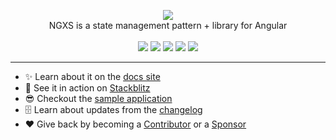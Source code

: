 <p align="center">
  <img src="https://github.com/ngxs/store/raw/master/docs/assets/logo.png">
  <br />
  NGXS is a state management pattern + library for Angular
  <br />
  <br />
  <a href="https://join.slack.com/t/ngxs/shared_invite/zt-by26i24h-2CC5~vqwNCiZa~RRibh60Q"><img src="https://img.shields.io/badge/slack-join%20us-blue.svg?style=flat&logo=slack"></a> <a href="https://badge.fury.io/js/%40ngxs%2Fstore"><img src="https://badge.fury.io/js/%40ngxs%2Fstore.svg"></a> <a href="https://codeclimate.com/github/ngxs/store/maintainability"><img src="https://api.codeclimate.com/v1/badges/5b43106a1ddff7d76a04/maintainability" /></a> <a href="https://codeclimate.com/github/ngxs/store/test_coverage"><img src="https://api.codeclimate.com/v1/badges/5b43106a1ddff7d76a04/test_coverage" /></a> <a href="https://circleci.com/gh/ngxs/store"><img src="https://circleci.com/gh/ngxs/store/tree/master.svg?style=svg"></a>
</p>

---

- ✨ Learn about it on the [docs site](https://ngxs.io/)
- 🚀 See it in action on [Stackblitz](https://stackblitz.com/edit/ngxs-repro)
- 😎 Checkout the [sample application](https://github.com/ngxs/store/tree/master/integration)
- 🗄 Learn about updates from the [changelog](https://github.com/ngxs/store/blob/master/CHANGELOG.md)
- ❤️ Give back by becoming a [Contributor](https://github.com/ngxs/store/blob/master/docs/community-and-labs/community/contributing.md) or a [Sponsor](https://github.com/ngxs/store/blob/master/docs/community-and-labs/community/sponsors.md)
